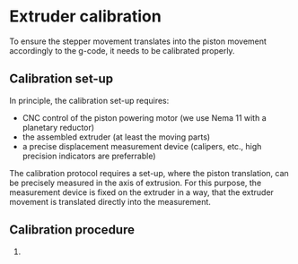 # Extruder calibration
To ensure the stepper movement translates into the piston movement accordingly to the g-code, it needs to be calibrated properly.

## Calibration set-up
In principle, the calibration set-up requires:
- CNC control of the piston powering motor (we use Nema 11 with a planetary reductor)
- the assembled extruder (at least the moving parts)
- a precise displacement measurement device (calipers, etc., high precision indicators are preferrable)

The calibration protocol requires a set-up, where the piston translation, can be precisely measured in the axis of extrusion. For this purpose, the measurement device is fixed on the extruder in a way, that the extruder movement is translated directly into the measurement.

## Calibration procedure
1. 
